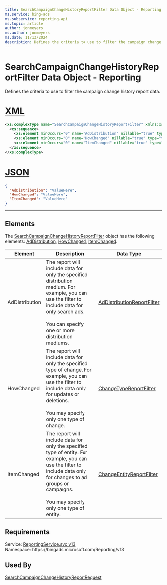 ```yaml
---
title: SearchCampaignChangeHistoryReportFilter Data Object - Reporting
ms.service: bing-ads
ms.subservice: reporting-api
ms.topic: article
author: jonmeyers
ms.author: jonmeyers
ms.date: 11/13/2024
description: Defines the criteria to use to filter the campaign change history report data.
---
```

# SearchCampaignChangeHistoryReportFilter Data Object - Reporting
Defines the criteria to use to filter the campaign change history report data.

# [XML](#tab/xml)

```xml
<xs:complexType name="SearchCampaignChangeHistoryReportFilter" xmlns:xs="http://www.w3.org/2001/XMLSchema">
  <xs:sequence>
    <xs:element minOccurs="0" name="AdDistribution" nillable="true" type="tns:AdDistributionReportFilter" />
    <xs:element minOccurs="0" name="HowChanged" nillable="true" type="tns:ChangeTypeReportFilter" />
    <xs:element minOccurs="0" name="ItemChanged" nillable="true" type="tns:ChangeEntityReportFilter" />
  </xs:sequence>
</xs:complexType>
```

# [JSON](#tab/json)

```json
{
  "AdDistribution": "ValueHere",
  "HowChanged": "ValueHere",
  "ItemChanged": "ValueHere"
}
```

-----

## <a name="elements"></a>Elements

The [SearchCampaignChangeHistoryReportFilter](searchcampaignchangehistoryreportfilter.md) object has the following elements: [AdDistribution](#addistribution), [HowChanged](#howchanged), [ItemChanged](#itemchanged).

|Element|Description|Data Type|
|-----------|---------------|-------------|
|<a name="addistribution"></a>AdDistribution|The report will include data for only the specified distribution medium. For example, you can use the filter to include data for only search ads.<br/><br/>You can specify one or more distribution mediums.|[AdDistributionReportFilter](addistributionreportfilter.md)|
|<a name="howchanged"></a>HowChanged|The report will include data for only the specified type of change. For example, you can use the filter to include data only for updates or deletions.<br/><br/>You may specify only one type of change.|[ChangeTypeReportFilter](changetypereportfilter.md)|
|<a name="itemchanged"></a>ItemChanged|The report will include data for only the specified type of entity. For example, you can use the filter to include data only for changes to ad groups or campaigns.<br/><br/>You may specify only one type of entity.|[ChangeEntityReportFilter](changeentityreportfilter.md)|

## Requirements
Service: [ReportingService.svc v13](https://reporting.api.bingads.microsoft.com/Api/Advertiser/Reporting/v13/ReportingService.svc)  
Namespace: https\://bingads.microsoft.com/Reporting/v13  

## Used By
[SearchCampaignChangeHistoryReportRequest](searchcampaignchangehistoryreportrequest.md)  
